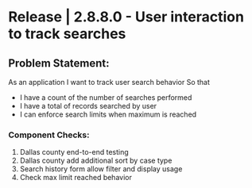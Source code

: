 # Release | 2.8.8.0 - User interaction to track searches

## Problem Statement:
As an application
I want to track user search behavior
So that
- I have a count of the number of searches performed
- I have a total of records searched by user
- I can enforce search limits when maximum is reached

### Component Checks:
1. Dallas county end-to-end testing
2. Dallas county add additional sort by case type
3. Search history form allow filter and display usage
4. Check max limit reached behavior
